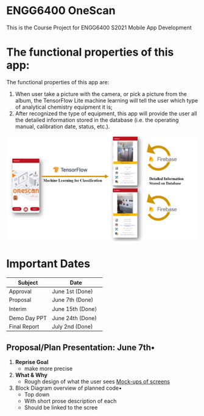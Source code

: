 # ENGG6400 OneScan
This is the Course Project for ENGG6400 S2021 Mobile App Development

# The functional properties of this app:
The functional properties of this app are:
1.	When user take a picture with the camera, or pick a picture from the album, the TensorFlow Lite machine learning will tell the user which type of analytical chemistry equipment it is;
2.	After recognized the type of equipment, this app will provide the user all the detailed information stored in the database (i.e. the operating manual, calibration date, status, etc.). 
<img src="https://github.com/y5mei/Saved-Pictures/blob/master/android%20app.JPG" style="zoom:50%;"/>

# Important Dates
Subject|Date
------------ | -------------
Approval|June 1st (Done)
Proposal|June 7th (Done)
Interim |June 15th (Done）
Demo Day PPT |June 24th (Done)
Final Report| July 2nd (Done)

## Proposal/Plan Presentation: June 7th•
1. **Reprise Goal**
    - make more precise
3. **What & Why**
    - Rough design of what the user sees [Mock-ups of screens](https://moqups.com)
5. Block Diagram overview of planned code•
    - Top down
    - With short prose description of each
    - Should be linked to the scree
